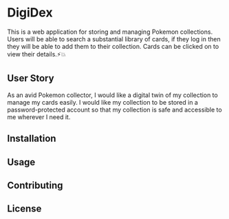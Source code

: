 # DigiDex 
This is a web application for storing and managing Pokemon collections.
Users will be able to search a substantial library of cards, if they log in then they will be able to
add them to their collection. Cards can be clicked on to view their details.⚡💥  

## User Story
As an avid Pokemon collector, I would like a digital twin of my collection to manage my cards easily. I would like my collection to be stored in a password-protected account so
that my collection is safe and accessible to me wherever I need it.

## Installation

## Usage

## Contributing

## License

